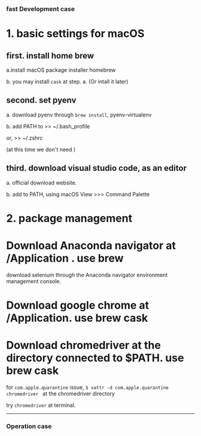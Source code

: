 ### fast Development case



# 1. basic settings for macOS



first. install home brew
---

  a.install macOS package installer homebrew

  b. you may install ```cask``` at step. a. (Or intall it later)

second. set pyenv
---

a. download pyenv through ```brew install```, pyenv-virtualenv

b. add PATH to >> ~/.bash_profile 

or,  >> ~/.zshrc

(at this time we don't need )

third. download visual studio code, as an editor
---

a. official download website.

b. add to PATH, using macOS View >>> Command Palette


# 2. package management




# Download Anaconda navigator at /Application . use brew

download selenium through the Anaconda navigator environment management console.

# Download google chrome at /Application. use brew cask


# Download chromedriver at the directory connected to $PATH. use brew cask

for ```com.apple.quarantine``` issue, ```$ xattr -d com.apple.quarantine chromedriver ``` at the chromedriver directory

try ```chromedriver``` at terminal.


---

### Operation case
